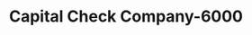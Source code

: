 ---
f_zip-code: 64772
f_state-code: MO
title: Capital Check Company-6000
f_phone: 417-667-6003
f_city-only: Nevada
f_address: 122 East Cherry Street Nevada
f_location-unique-id: '6000'
slug: capital-check-company-6000
updated-on: '2024-05-30T13:46:58.046Z'
created-on: '2024-05-30T13:36:59.803Z'
published-on: '2024-05-30T13:54:32.469Z'
f_city-state: cms/city/nevada-mo.md
f_company: cms/company/capital-check-company.md
f_state: cms/state/missouri.md
layout: '[payday-loan].html'
tags: payday-loan
---